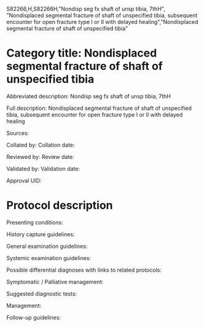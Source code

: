 S82266,H,S82266H,"Nondisp seg fx shaft of unsp tibia, 7thH", "Nondisplaced segmental fracture of shaft of unspecified tibia, subsequent encounter for open fracture type I or II with delayed healing","Nondisplaced segmental fracture of shaft of unspecified tibia"
# Category title: Nondisplaced segmental fracture of shaft of unspecified tibia

Abbreviated description: Nondisp seg fx shaft of unsp tibia, 7thH

Full description: Nondisplaced segmental fracture of shaft of unspecified tibia, subsequent encounter for open fracture type I or II with delayed healing

Sources:

Collated by:
Collation date:

Reviewed by:
Review date:

Validated by:
Validation date:

Approval UID:

# Protocol description

Presenting conditions:

History capture guidelines:

General examination guidelines:

Systemic examination guidelines:

Possible differential diagnoses with links to related protocols:

Symptomatic / Palliative management:

Suggested diagnostic tests:

Management:

Follow-up guidelines:
